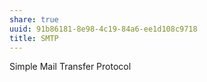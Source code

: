 ```yaml
---
share: true
uuid: 91b86181-8e98-4c19-84a6-ee1d108c9718
title: SMTP
---
```

Simple Mail Transfer Protocol